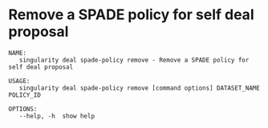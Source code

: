 # Remove a SPADE policy for self deal proposal

```
NAME:
   singularity deal spade-policy remove - Remove a SPADE policy for self deal proposal

USAGE:
   singularity deal spade-policy remove [command options] DATASET_NAME POLICY_ID

OPTIONS:
   --help, -h  show help
```
